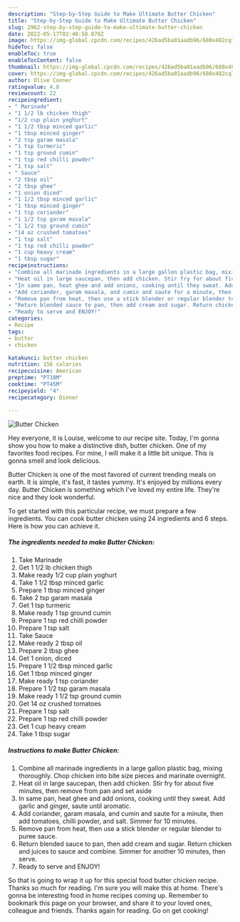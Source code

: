 ```yaml
---
description: "Step-by-Step Guide to Make Ultimate Butter Chicken"
title: "Step-by-Step Guide to Make Ultimate Butter Chicken"
slug: 2962-step-by-step-guide-to-make-ultimate-butter-chicken
date: 2022-05-17T02:40:58.878Z
image: https://img-global.cpcdn.com/recipes/426ad5ba01aadb96/680x482cq70/butter-chicken-recipe-main-photo.jpg
hideToc: false
enableToc: true
enableTocContent: false
thumbnail: https://img-global.cpcdn.com/recipes/426ad5ba01aadb96/680x482cq70/butter-chicken-recipe-main-photo.jpg
cover: https://img-global.cpcdn.com/recipes/426ad5ba01aadb96/680x482cq70/butter-chicken-recipe-main-photo.jpg
author: Olive Conner
ratingvalue: 4.8
reviewcount: 22
recipeingredient:
- " Marinade"
- "1 1/2 lb chicken thigh"
- "1/2 cup plain yoghurt"
- "1 1/2 tbsp minced garlic"
- "1 tbsp minced ginger"
- "2 tsp garam masala"
- "1 tsp turmeric"
- "1 tsp ground cumin"
- "1 tsp red chilli powder"
- "1 tsp salt"
- " Sauce"
- "2 tbsp oil"
- "2 tbsp ghee"
- "1 onion diced"
- "1 1/2 tbsp minced garlic"
- "1 tbsp minced ginger"
- "1 tsp coriander"
- "1 1/2 tsp garam masala"
- "1 1/2 tsp ground cumin"
- "14 oz crushed tomatoes"
- "1 tsp salt"
- "1 tsp red chilli powder"
- "1 cup heavy cream"
- "1 tbsp sugar"
recipeinstructions:
- "Combine all marinade ingredients in a large gallon plastic bag, mixing thoroughly. Chop chicken into bite size pieces and marinate overnight."
- "Heat oil in large saucepan, then add chicken. Stir fry for about five minutes, then remove from pan and set aside"
- "In same pan, heat ghee and add onions, cooking until they sweat. Add garlic and ginger, saute until aromatic."
- "Add coriander, garam masala, and cumin and saute for a minute, then add tomatoes, chilli powder, and salt. Simmer for 10 minutes."
- "Remove pan from heat, then use a stick blender or regular blender to puree sauce."
- "Return blended sauce to pan, then add cream and sugar. Return chicken and juices to sauce and combine. Simmer for another 10 minutes, then serve."
- "Ready to serve and ENJOY!"
categories:
- Recipe
tags:
- butter
- chicken

katakunci: butter chicken 
nutrition: 156 calories
recipecuisine: American
preptime: "PT18M"
cooktime: "PT45M"
recipeyield: "4"
recipecategory: Dinner

---
```



![Butter Chicken](https://img-global.cpcdn.com/recipes/426ad5ba01aadb96/680x482cq70/butter-chicken-recipe-main-photo.jpg)

Hey everyone, it is Louise, welcome to our recipe site. Today, I'm gonna show you how to make a distinctive dish, butter chicken. One of my favorites food recipes. For mine, I will make it a little bit unique. This is gonna smell and look delicious.

Butter Chicken is one of the most favored of current trending meals on earth. It is simple, it's fast, it tastes yummy. It's enjoyed by millions every day. Butter Chicken is something which I've loved my entire life. They're nice and they look wonderful.




To get started with this particular recipe, we must prepare a few ingredients. You can cook butter chicken using 24 ingredients and 6 steps. Here is how you can achieve it.

<!--inarticleads1-->

##### The ingredients needed to make Butter Chicken:

1. Take  Marinade
1. Get 1 1/2 lb chicken thigh
1. Make ready 1/2 cup plain yoghurt
1. Take 1 1/2 tbsp minced garlic
1. Prepare 1 tbsp minced ginger
1. Take 2 tsp garam masala
1. Get 1 tsp turmeric
1. Make ready 1 tsp ground cumin
1. Prepare 1 tsp red chilli powder
1. Prepare 1 tsp salt
1. Take  Sauce
1. Make ready 2 tbsp oil
1. Prepare 2 tbsp ghee
1. Get 1 onion, diced
1. Prepare 1 1/2 tbsp minced garlic
1. Get 1 tbsp minced ginger
1. Make ready 1 tsp coriander
1. Prepare 1 1/2 tsp garam masala
1. Make ready 1 1/2 tsp ground cumin
1. Get 14 oz crushed tomatoes
1. Prepare 1 tsp salt
1. Prepare 1 tsp red chilli powder
1. Get 1 cup heavy cream
1. Take 1 tbsp sugar




<!--inarticleads2-->

##### Instructions to make Butter Chicken:

1. Combine all marinade ingredients in a large gallon plastic bag, mixing thoroughly. Chop chicken into bite size pieces and marinate overnight.
1. Heat oil in large saucepan, then add chicken. Stir fry for about five minutes, then remove from pan and set aside
1. In same pan, heat ghee and add onions, cooking until they sweat. Add garlic and ginger, saute until aromatic.
1. Add coriander, garam masala, and cumin and saute for a minute, then add tomatoes, chilli powder, and salt. Simmer for 10 minutes.
1. Remove pan from heat, then use a stick blender or regular blender to puree sauce.
1. Return blended sauce to pan, then add cream and sugar. Return chicken and juices to sauce and combine. Simmer for another 10 minutes, then serve.
1. Ready to serve and ENJOY!



So that is going to wrap it up for this special food butter chicken recipe. Thanks so much for reading. I'm sure you will make this at home. There's gonna be interesting food in home recipes coming up. Remember to bookmark this page on your browser, and share it to your loved ones, colleague and friends. Thanks again for reading. Go on get cooking!
